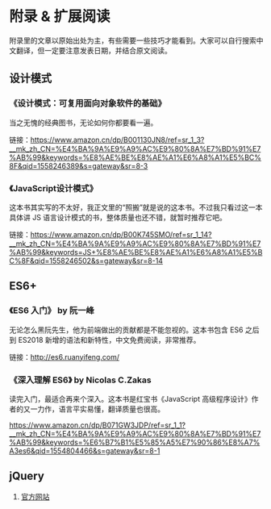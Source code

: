 附录 & 扩展阅读
========

附录里的文章以原始出处为主，有些需要一些技巧才能看到。大家可以自行搜索中文翻译，但一定要注意发表日期，并结合原文阅读。

设计模式
--------

### 《设计模式：可复用面向对象软件的基础》

当之无愧的经典图书，无论如何你都要看一遍。

链接：https://www.amazon.cn/dp/B001130JN8/ref=sr_1_3?__mk_zh_CN=%E4%BA%9A%E9%A9%AC%E9%80%8A%E7%BD%91%E7%AB%99&keywords=%E8%AE%BE%E8%AE%A1%E6%A8%A1%E5%BC%8F&qid=1558246389&s=gateway&sr=8-3

### 《JavaScript设计模式》

这本书其实写的不太好，我正文里的“照搬”就是说的这本书。不过我只看过这一本具体讲 JS 语言设计模式的书，整体质量也还不错，就暂时推荐它吧。

链接：https://www.amazon.cn/dp/B00K745SMO/ref=sr_1_14?__mk_zh_CN=%E4%BA%9A%E9%A9%AC%E9%80%8A%E7%BD%91%E7%AB%99&keywords=JS+%E8%AE%BE%E8%AE%A1%E6%A8%A1%E5%BC%8F&qid=1558246502&s=gateway&sr=8-14

ES6+
--------

### 《ES6 入门》 by 阮一峰

无论怎么黑阮先生，他为前端做出的贡献都是不能忽视的。这本书包含 ES6 之后到 ES2018 新增的语法和新特性，中文免费阅读，非常推荐。

链接：http://es6.ruanyifeng.com/

### 《深入理解 ES6》 by Nicolas C.Zakas

读完入门，最适合再来个深入。这本书是红宝书《JavaScript 高级程序设计》作者的又一力作，语言平实易懂，翻译质量也很高。

https://www.amazon.cn/dp/B071GW3JDP/ref=sr_1_1?__mk_zh_CN=%E4%BA%9A%E9%A9%AC%E9%80%8A%E7%BD%91%E7%AB%99&keywords=%E6%B7%B1%E5%85%A5%E7%90%86%E8%A7%A3es6&qid=1554804466&s=gateway&sr=8-1


jQuery
--------

1. [官方网站](https://jquery.com/)
